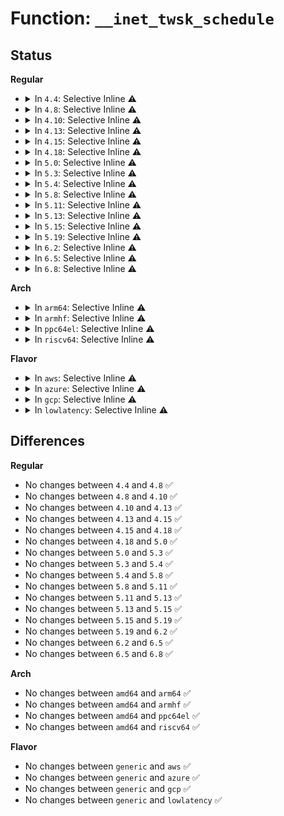 # Function: <code>__inet_twsk_schedule</code>

## Status
<b>Regular</b>
<ul>
<li>
<details>
<summary>In <code>4.4</code>: Selective Inline ⚠️</summary>

```c
void __inet_twsk_schedule(struct inet_timewait_sock *tw, int timeo, bool rearm);
```

**Collision:** Unique Global

**Inline:** Selective

**Transformation:** False

**Instances:**

```
In net/ipv4/inet_timewait_sock.c (ffffffff817635c0)
Location: net/ipv4/inet_timewait_sock.c:222
Inline: True
Direct callers:
  - net/ipv4/tcp_minisocks.c:tcp_timewait_state_process
  - net/ipv4/tcp_minisocks.c:tcp_timewait_state_process
  - net/ipv4/tcp_minisocks.c:tcp_timewait_state_process
  - net/ipv4/tcp_minisocks.c:tcp_timewait_state_process
  - net/ipv4/tcp_minisocks.c:tcp_time_wait
```
**Symbols:**

```
ffffffff817635c0-ffffffff8176361a: __inet_twsk_schedule (STB_GLOBAL)
```
</details>
</li>
<li>
<details>
<summary>In <code>4.8</code>: Selective Inline ⚠️</summary>

```c
void __inet_twsk_schedule(struct inet_timewait_sock *tw, int timeo, bool rearm);
```

**Collision:** Unique Global

**Inline:** Selective

**Transformation:** False

**Instances:**

```
In net/ipv4/inet_timewait_sock.c (ffffffff817cfa70)
Location: net/ipv4/inet_timewait_sock.c:223
Inline: True
Direct callers:
  - net/ipv4/tcp_minisocks.c:tcp_time_wait
  - net/ipv4/tcp_minisocks.c:tcp_timewait_state_process
  - net/ipv4/tcp_minisocks.c:tcp_timewait_state_process
  - net/ipv4/tcp_minisocks.c:tcp_timewait_state_process
  - net/ipv4/tcp_minisocks.c:tcp_timewait_state_process
```
**Symbols:**

```
ffffffff817cfa70-ffffffff817cfaca: __inet_twsk_schedule (STB_GLOBAL)
```
</details>
</li>
<li>
<details>
<summary>In <code>4.10</code>: Selective Inline ⚠️</summary>

```c
void __inet_twsk_schedule(struct inet_timewait_sock *tw, int timeo, bool rearm);
```

**Collision:** Unique Global

**Inline:** Selective

**Transformation:** False

**Instances:**

```
In net/ipv4/inet_timewait_sock.c (ffffffff817ff860)
Location: net/ipv4/inet_timewait_sock.c:223
Inline: True
Direct callers:
  - net/ipv4/tcp_minisocks.c:tcp_time_wait
  - net/ipv4/tcp_minisocks.c:tcp_timewait_state_process
  - net/ipv4/tcp_minisocks.c:tcp_timewait_state_process
  - net/ipv4/tcp_minisocks.c:tcp_timewait_state_process
  - net/ipv4/tcp_minisocks.c:tcp_timewait_state_process
```
**Symbols:**

```
ffffffff817ff860-ffffffff817ff8ba: __inet_twsk_schedule (STB_GLOBAL)
```
</details>
</li>
<li>
<details>
<summary>In <code>4.13</code>: Selective Inline ⚠️</summary>

```c
void __inet_twsk_schedule(struct inet_timewait_sock *tw, int timeo, bool rearm);
```

**Collision:** Unique Global

**Inline:** Selective

**Transformation:** False

**Instances:**

```
In net/ipv4/inet_timewait_sock.c (ffffffff8181fa80)
Location: net/ipv4/inet_timewait_sock.c:223
Inline: True
Direct callers:
  - net/ipv4/tcp_minisocks.c:tcp_time_wait
  - net/ipv4/tcp_minisocks.c:tcp_timewait_state_process
  - net/ipv4/tcp_minisocks.c:tcp_timewait_state_process
  - net/ipv4/tcp_minisocks.c:tcp_timewait_state_process
```
**Symbols:**

```
ffffffff8181fa80-ffffffff8181fada: __inet_twsk_schedule (STB_GLOBAL)
```
</details>
</li>
<li>
<details>
<summary>In <code>4.15</code>: Selective Inline ⚠️</summary>

```c
void __inet_twsk_schedule(struct inet_timewait_sock *tw, int timeo, bool rearm);
```

**Collision:** Unique Global

**Inline:** Selective

**Transformation:** False

**Instances:**

```
In net/ipv4/inet_timewait_sock.c (ffffffff8189e9e0)
Location: net/ipv4/inet_timewait_sock.c:219
Inline: True
Direct callers:
  - net/ipv4/tcp_minisocks.c:tcp_time_wait
  - net/ipv4/tcp_minisocks.c:tcp_timewait_state_process
  - net/ipv4/tcp_minisocks.c:tcp_timewait_state_process
  - net/ipv4/tcp_minisocks.c:tcp_timewait_state_process
```
**Symbols:**

```
ffffffff8189e9e0-ffffffff8189ea3a: __inet_twsk_schedule (STB_GLOBAL)
```
</details>
</li>
<li>
<details>
<summary>In <code>4.18</code>: Selective Inline ⚠️</summary>

```c
void __inet_twsk_schedule(struct inet_timewait_sock *tw, int timeo, bool rearm);
```

**Collision:** Unique Global

**Inline:** Selective

**Transformation:** False

**Instances:**

```
In net/ipv4/inet_timewait_sock.c (ffffffff818f3310)
Location: net/ipv4/inet_timewait_sock.c:219
Inline: True
Direct callers:
  - net/ipv4/tcp_minisocks.c:tcp_time_wait
  - net/ipv4/tcp_minisocks.c:tcp_timewait_state_process
  - net/ipv4/tcp_minisocks.c:tcp_timewait_state_process
  - net/ipv4/tcp_minisocks.c:tcp_timewait_state_process
```
**Symbols:**

```
ffffffff818f3310-ffffffff818f336d: __inet_twsk_schedule (STB_GLOBAL)
```
</details>
</li>
<li>
<details>
<summary>In <code>5.0</code>: Selective Inline ⚠️</summary>

```c
void __inet_twsk_schedule(struct inet_timewait_sock *tw, int timeo, bool rearm);
```

**Collision:** Unique Global

**Inline:** Selective

**Transformation:** False

**Instances:**

```
In net/ipv4/inet_timewait_sock.c (ffffffff81920e30)
Location: net/ipv4/inet_timewait_sock.c:219
Inline: True
Direct callers:
  - net/ipv4/tcp_minisocks.c:tcp_time_wait
  - net/ipv4/tcp_minisocks.c:tcp_timewait_state_process
  - net/ipv4/tcp_minisocks.c:tcp_timewait_state_process
  - net/ipv4/tcp_minisocks.c:tcp_timewait_state_process
```
**Symbols:**

```
ffffffff81920e30-ffffffff81920e8d: __inet_twsk_schedule (STB_GLOBAL)
```
</details>
</li>
<li>
<details>
<summary>In <code>5.3</code>: Selective Inline ⚠️</summary>

```c
void __inet_twsk_schedule(struct inet_timewait_sock *tw, int timeo, bool rearm);
```

**Collision:** Unique Global

**Inline:** Selective

**Transformation:** False

**Instances:**

```
In net/ipv4/inet_timewait_sock.c (ffffffff81983800)
Location: net/ipv4/inet_timewait_sock.c:220
Inline: True
Direct callers:
  - net/ipv4/tcp_minisocks.c:tcp_time_wait
  - net/ipv4/tcp_minisocks.c:tcp_timewait_state_process
  - net/ipv4/tcp_minisocks.c:tcp_timewait_state_process
  - net/ipv4/tcp_minisocks.c:tcp_timewait_state_process
```
**Symbols:**

```
ffffffff81983800-ffffffff8198385d: __inet_twsk_schedule (STB_GLOBAL)
```
</details>
</li>
<li>
<details>
<summary>In <code>5.4</code>: Selective Inline ⚠️</summary>

```c
void __inet_twsk_schedule(struct inet_timewait_sock *tw, int timeo, bool rearm);
```

**Collision:** Unique Global

**Inline:** Selective

**Transformation:** False

**Instances:**

```
In net/ipv4/inet_timewait_sock.c (ffffffff819b9ff0)
Location: net/ipv4/inet_timewait_sock.c:220
Inline: True
Direct callers:
  - net/ipv4/tcp_minisocks.c:tcp_time_wait
  - net/ipv4/tcp_minisocks.c:tcp_timewait_state_process
  - net/ipv4/tcp_minisocks.c:tcp_timewait_state_process
  - net/ipv4/tcp_minisocks.c:tcp_timewait_state_process
```
**Symbols:**

```
ffffffff819b9ff0-ffffffff819ba04d: __inet_twsk_schedule (STB_GLOBAL)
```
</details>
</li>
<li>
<details>
<summary>In <code>5.8</code>: Selective Inline ⚠️</summary>

```c
void __inet_twsk_schedule(struct inet_timewait_sock *tw, int timeo, bool rearm);
```

**Collision:** Unique Global

**Inline:** Selective

**Transformation:** False

**Instances:**

```
In net/ipv4/inet_timewait_sock.c (ffffffff81aa4a70)
Location: net/ipv4/inet_timewait_sock.c:220
Inline: True
Direct callers:
  - net/ipv4/tcp_minisocks.c:tcp_time_wait
  - net/ipv4/tcp_minisocks.c:tcp_timewait_state_process
  - net/ipv4/tcp_minisocks.c:tcp_timewait_state_process
  - net/ipv4/tcp_minisocks.c:tcp_timewait_state_process
```
**Symbols:**

```
ffffffff81aa4a70-ffffffff81aa4ad3: __inet_twsk_schedule (STB_GLOBAL)
```
</details>
</li>
<li>
<details>
<summary>In <code>5.11</code>: Selective Inline ⚠️</summary>

```c
void __inet_twsk_schedule(struct inet_timewait_sock *tw, int timeo, bool rearm);
```

**Collision:** Unique Global

**Inline:** Selective

**Transformation:** False

**Instances:**

```
In net/ipv4/inet_timewait_sock.c (ffffffff81aaf0d0)
Location: net/ipv4/inet_timewait_sock.c:220
Inline: True
Direct callers:
  - net/ipv4/tcp_minisocks.c:tcp_time_wait
  - net/ipv4/tcp_minisocks.c:tcp_timewait_state_process
  - net/ipv4/tcp_minisocks.c:tcp_timewait_state_process
  - net/ipv4/tcp_minisocks.c:tcp_timewait_state_process
```
**Symbols:**

```
ffffffff81aaf0d0-ffffffff81aaf133: __inet_twsk_schedule (STB_GLOBAL)
```
</details>
</li>
<li>
<details>
<summary>In <code>5.13</code>: Selective Inline ⚠️</summary>

```c
void __inet_twsk_schedule(struct inet_timewait_sock *tw, int timeo, bool rearm);
```

**Collision:** Unique Global

**Inline:** Selective

**Transformation:** False

**Instances:**

```
In net/ipv4/inet_timewait_sock.c (ffffffff81a9a3e0)
Location: net/ipv4/inet_timewait_sock.c:220
Inline: True
Direct callers:
  - net/ipv4/tcp_minisocks.c:tcp_time_wait
  - net/ipv4/tcp_minisocks.c:tcp_timewait_state_process
  - net/ipv4/tcp_minisocks.c:tcp_timewait_state_process
  - net/ipv4/tcp_minisocks.c:tcp_timewait_state_process
```
**Symbols:**

```
ffffffff81a9a3e0-ffffffff81a9a443: __inet_twsk_schedule (STB_GLOBAL)
```
</details>
</li>
<li>
<details>
<summary>In <code>5.15</code>: Selective Inline ⚠️</summary>

```c
void __inet_twsk_schedule(struct inet_timewait_sock *tw, int timeo, bool rearm);
```

**Collision:** Unique Global

**Inline:** Selective

**Transformation:** False

**Instances:**

```
In net/ipv4/inet_timewait_sock.c (ffffffff81b55850)
Location: net/ipv4/inet_timewait_sock.c:220
Inline: True
Direct callers:
  - net/ipv4/tcp_minisocks.c:tcp_time_wait
  - net/ipv4/tcp_minisocks.c:tcp_timewait_state_process
  - net/ipv4/tcp_minisocks.c:tcp_timewait_state_process
  - net/ipv4/tcp_minisocks.c:tcp_timewait_state_process
```
**Symbols:**

```
ffffffff81b55850-ffffffff81b558b3: __inet_twsk_schedule (STB_GLOBAL)
```
</details>
</li>
<li>
<details>
<summary>In <code>5.19</code>: Selective Inline ⚠️</summary>

```c
void __inet_twsk_schedule(struct inet_timewait_sock *tw, int timeo, bool rearm);
```

**Collision:** Unique Global

**Inline:** Selective

**Transformation:** False

**Instances:**

```
In net/ipv4/inet_timewait_sock.c (ffffffff81ce3570)
Location: net/ipv4/inet_timewait_sock.c:219
Inline: True
Direct callers:
  - net/ipv4/tcp_minisocks.c:tcp_time_wait
  - net/ipv4/tcp_minisocks.c:tcp_timewait_state_process
  - net/ipv4/tcp_minisocks.c:tcp_timewait_state_process
  - net/ipv4/tcp_minisocks.c:tcp_timewait_state_process
```
**Symbols:**

```
ffffffff81ce3570-ffffffff81ce363e: __inet_twsk_schedule (STB_GLOBAL)
```
</details>
</li>
<li>
<details>
<summary>In <code>6.2</code>: Selective Inline ⚠️</summary>

```c
void __inet_twsk_schedule(struct inet_timewait_sock *tw, int timeo, bool rearm);
```

**Collision:** Unique Global

**Inline:** Selective

**Transformation:** False

**Instances:**

```
In net/ipv4/inet_timewait_sock.c (ffffffff81ea5a50)
Location: net/ipv4/inet_timewait_sock.c:244
Inline: True
Direct callers:
  - net/ipv4/tcp_minisocks.c:tcp_time_wait
  - net/ipv4/tcp_minisocks.c:tcp_timewait_state_process
  - net/ipv4/tcp_minisocks.c:tcp_timewait_state_process
  - net/ipv4/tcp_minisocks.c:tcp_timewait_state_process
```
**Symbols:**

```
ffffffff81ea5a50-ffffffff81ea5b1e: __inet_twsk_schedule (STB_GLOBAL)
```
</details>
</li>
<li>
<details>
<summary>In <code>6.5</code>: Selective Inline ⚠️</summary>

```c
void __inet_twsk_schedule(struct inet_timewait_sock *tw, int timeo, bool rearm);
```

**Collision:** Unique Global

**Inline:** Selective

**Transformation:** False

**Instances:**

```
In net/ipv4/inet_timewait_sock.c (ffffffff81f041c0)
Location: net/ipv4/inet_timewait_sock.c:241
Inline: True
Direct callers:
  - net/ipv4/tcp_minisocks.c:tcp_time_wait
  - net/ipv4/tcp_minisocks.c:tcp_timewait_state_process
  - net/ipv4/tcp_minisocks.c:tcp_timewait_state_process
  - net/ipv4/tcp_minisocks.c:tcp_timewait_state_process
```
**Symbols:**

```
ffffffff81f041c0-ffffffff81f04294: __inet_twsk_schedule (STB_GLOBAL)
```
</details>
</li>
<li>
<details>
<summary>In <code>6.8</code>: Selective Inline ⚠️</summary>

```c
void __inet_twsk_schedule(struct inet_timewait_sock *tw, int timeo, bool rearm);
```

**Collision:** Unique Global

**Inline:** Selective

**Transformation:** False

**Instances:**

```
In net/ipv4/inet_timewait_sock.c (ffffffff81fc8510)
Location: net/ipv4/inet_timewait_sock.c:226
Inline: True
Direct callers:
  - net/ipv4/tcp_minisocks.c:tcp_time_wait
  - net/ipv4/tcp_minisocks.c:tcp_timewait_state_process
  - net/ipv4/tcp_minisocks.c:tcp_timewait_state_process
  - net/ipv4/tcp_minisocks.c:tcp_timewait_state_process
```
**Symbols:**

```
ffffffff81fc8510-ffffffff81fc85e4: __inet_twsk_schedule (STB_GLOBAL)
```
</details>
</li>
</ul>
<b>Arch</b>
<ul>
<li>
<details>
<summary>In <code>arm64</code>: Selective Inline ⚠️</summary>

```c
void __inet_twsk_schedule(struct inet_timewait_sock *tw, int timeo, bool rearm);
```

**Collision:** Unique Global

**Inline:** Selective

**Transformation:** False

**Instances:**

```
In net/ipv4/inet_timewait_sock.c (ffff800010c6b970)
Location: net/ipv4/inet_timewait_sock.c:220
Inline: True
Direct callers:
  - net/ipv4/tcp_minisocks.c:tcp_time_wait
  - net/ipv4/tcp_minisocks.c:tcp_timewait_state_process
  - net/ipv4/tcp_minisocks.c:tcp_timewait_state_process
  - net/ipv4/tcp_minisocks.c:tcp_timewait_state_process
```
**Symbols:**

```
ffff800010c6b970-ffff800010c6ba14: __inet_twsk_schedule (STB_GLOBAL)
```
</details>
</li>
<li>
<details>
<summary>In <code>armhf</code>: Selective Inline ⚠️</summary>

```c
void __inet_twsk_schedule(struct inet_timewait_sock *tw, int timeo, bool rearm);
```

**Collision:** Unique Global

**Inline:** Selective

**Transformation:** False

**Instances:**

```
In net/ipv4/inet_timewait_sock.c (c0d7aa04)
Location: net/ipv4/inet_timewait_sock.c:220
Inline: True
Direct callers:
  - net/ipv4/tcp_minisocks.c:tcp_time_wait
  - net/ipv4/tcp_minisocks.c:tcp_timewait_state_process
  - net/ipv4/tcp_minisocks.c:tcp_timewait_state_process
  - net/ipv4/tcp_minisocks.c:tcp_timewait_state_process
```
**Symbols:**

```
c0d7aa04-c0d7aa88: __inet_twsk_schedule (STB_GLOBAL)
```
</details>
</li>
<li>
<details>
<summary>In <code>ppc64el</code>: Selective Inline ⚠️</summary>

```c
void __inet_twsk_schedule(struct inet_timewait_sock *tw, int timeo, bool rearm);
```

**Collision:** Unique Global

**Inline:** Selective

**Transformation:** False

**Instances:**

```
In net/ipv4/inet_timewait_sock.c (c000000000d71060)
Location: net/ipv4/inet_timewait_sock.c:220
Inline: True
Direct callers:
  - net/ipv4/tcp_minisocks.c:tcp_time_wait
  - net/ipv4/tcp_minisocks.c:tcp_timewait_state_process
  - net/ipv4/tcp_minisocks.c:tcp_timewait_state_process
  - net/ipv4/tcp_minisocks.c:tcp_timewait_state_process
```
**Symbols:**

```
c000000000d71060-c000000000d7110c: __inet_twsk_schedule (STB_GLOBAL)
```
</details>
</li>
<li>
<details>
<summary>In <code>riscv64</code>: Selective Inline ⚠️</summary>

```c
void __inet_twsk_schedule(struct inet_timewait_sock *tw, int timeo, bool rearm);
```

**Collision:** Unique Global

**Inline:** Selective

**Transformation:** False

**Instances:**

```
In net/ipv4/inet_timewait_sock.c (ffffffe0007d13d2)
Location: net/ipv4/inet_timewait_sock.c:220
Inline: True
Direct callers:
  - net/ipv4/tcp_minisocks.c:tcp_time_wait
  - net/ipv4/tcp_minisocks.c:tcp_timewait_state_process
  - net/ipv4/tcp_minisocks.c:tcp_timewait_state_process
  - net/ipv4/tcp_minisocks.c:tcp_timewait_state_process
```
**Symbols:**

```
ffffffe0007d13d2-ffffffe0007d144a: __inet_twsk_schedule (STB_GLOBAL)
```
</details>
</li>
</ul>
<b>Flavor</b>
<ul>
<li>
<details>
<summary>In <code>aws</code>: Selective Inline ⚠️</summary>

```c
void __inet_twsk_schedule(struct inet_timewait_sock *tw, int timeo, bool rearm);
```

**Collision:** Unique Global

**Inline:** Selective

**Transformation:** False

**Instances:**

```
In net/ipv4/inet_timewait_sock.c (ffffffff81959e60)
Location: net/ipv4/inet_timewait_sock.c:220
Inline: True
Direct callers:
  - net/ipv4/tcp_minisocks.c:tcp_time_wait
  - net/ipv4/tcp_minisocks.c:tcp_timewait_state_process
  - net/ipv4/tcp_minisocks.c:tcp_timewait_state_process
  - net/ipv4/tcp_minisocks.c:tcp_timewait_state_process
```
**Symbols:**

```
ffffffff81959e60-ffffffff81959ebd: __inet_twsk_schedule (STB_GLOBAL)
```
</details>
</li>
<li>
<details>
<summary>In <code>azure</code>: Selective Inline ⚠️</summary>

```c
void __inet_twsk_schedule(struct inet_timewait_sock *tw, int timeo, bool rearm);
```

**Collision:** Unique Global

**Inline:** Selective

**Transformation:** False

**Instances:**

```
In net/ipv4/inet_timewait_sock.c (ffffffff81913950)
Location: net/ipv4/inet_timewait_sock.c:220
Inline: True
Direct callers:
  - net/ipv4/tcp_minisocks.c:tcp_time_wait
  - net/ipv4/tcp_minisocks.c:tcp_timewait_state_process
  - net/ipv4/tcp_minisocks.c:tcp_timewait_state_process
  - net/ipv4/tcp_minisocks.c:tcp_timewait_state_process
```
**Symbols:**

```
ffffffff81913950-ffffffff819139ad: __inet_twsk_schedule (STB_GLOBAL)
```
</details>
</li>
<li>
<details>
<summary>In <code>gcp</code>: Selective Inline ⚠️</summary>

```c
void __inet_twsk_schedule(struct inet_timewait_sock *tw, int timeo, bool rearm);
```

**Collision:** Unique Global

**Inline:** Selective

**Transformation:** False

**Instances:**

```
In net/ipv4/inet_timewait_sock.c (ffffffff819c4630)
Location: net/ipv4/inet_timewait_sock.c:220
Inline: True
Direct callers:
  - net/ipv4/tcp_minisocks.c:tcp_time_wait
  - net/ipv4/tcp_minisocks.c:tcp_timewait_state_process
  - net/ipv4/tcp_minisocks.c:tcp_timewait_state_process
  - net/ipv4/tcp_minisocks.c:tcp_timewait_state_process
```
**Symbols:**

```
ffffffff819c4630-ffffffff819c468d: __inet_twsk_schedule (STB_GLOBAL)
```
</details>
</li>
<li>
<details>
<summary>In <code>lowlatency</code>: Selective Inline ⚠️</summary>

```c
void __inet_twsk_schedule(struct inet_timewait_sock *tw, int timeo, bool rearm);
```

**Collision:** Unique Global

**Inline:** Selective

**Transformation:** False

**Instances:**

```
In net/ipv4/inet_timewait_sock.c (ffffffff819ce1d0)
Location: net/ipv4/inet_timewait_sock.c:220
Inline: True
Direct callers:
  - net/ipv4/tcp_minisocks.c:tcp_time_wait
  - net/ipv4/tcp_minisocks.c:tcp_timewait_state_process
  - net/ipv4/tcp_minisocks.c:tcp_timewait_state_process
  - net/ipv4/tcp_minisocks.c:tcp_timewait_state_process
```
**Symbols:**

```
ffffffff819ce1d0-ffffffff819ce22d: __inet_twsk_schedule (STB_GLOBAL)
```
</details>
</li>
</ul>

## Differences
<b>Regular</b>
<ul>
<li>
No changes between <code>4.4</code> and <code>4.8</code> ✅
</li>
<li>
No changes between <code>4.8</code> and <code>4.10</code> ✅
</li>
<li>
No changes between <code>4.10</code> and <code>4.13</code> ✅
</li>
<li>
No changes between <code>4.13</code> and <code>4.15</code> ✅
</li>
<li>
No changes between <code>4.15</code> and <code>4.18</code> ✅
</li>
<li>
No changes between <code>4.18</code> and <code>5.0</code> ✅
</li>
<li>
No changes between <code>5.0</code> and <code>5.3</code> ✅
</li>
<li>
No changes between <code>5.3</code> and <code>5.4</code> ✅
</li>
<li>
No changes between <code>5.4</code> and <code>5.8</code> ✅
</li>
<li>
No changes between <code>5.8</code> and <code>5.11</code> ✅
</li>
<li>
No changes between <code>5.11</code> and <code>5.13</code> ✅
</li>
<li>
No changes between <code>5.13</code> and <code>5.15</code> ✅
</li>
<li>
No changes between <code>5.15</code> and <code>5.19</code> ✅
</li>
<li>
No changes between <code>5.19</code> and <code>6.2</code> ✅
</li>
<li>
No changes between <code>6.2</code> and <code>6.5</code> ✅
</li>
<li>
No changes between <code>6.5</code> and <code>6.8</code> ✅
</li>
</ul>
<b>Arch</b>
<ul>
<li>
No changes between <code>amd64</code> and <code>arm64</code> ✅
</li>
<li>
No changes between <code>amd64</code> and <code>armhf</code> ✅
</li>
<li>
No changes between <code>amd64</code> and <code>ppc64el</code> ✅
</li>
<li>
No changes between <code>amd64</code> and <code>riscv64</code> ✅
</li>
</ul>
<b>Flavor</b>
<ul>
<li>
No changes between <code>generic</code> and <code>aws</code> ✅
</li>
<li>
No changes between <code>generic</code> and <code>azure</code> ✅
</li>
<li>
No changes between <code>generic</code> and <code>gcp</code> ✅
</li>
<li>
No changes between <code>generic</code> and <code>lowlatency</code> ✅
</li>
</ul>
